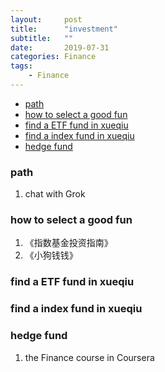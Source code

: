 ```yaml
---
layout:     post
title:      "investment"
subtitle:   ""
date:       2019-07-31
categories: Finance
tags:
    - Finance
---
```


- [path](#path)
- [how to select a good fun](#how-to-select-a-good-fun)
- [find a ETF fund in xueqiu](#find-a-etf-fund-in-xueqiu)
- [find a index fund in xueqiu](#find-a-index-fund-in-xueqiu)
- [hedge fund](#hedge-fund)

### path

1. chat with Grok

### how to select a good fun

1. 《指数基金投资指南》
2. 《小狗钱钱》

### find a ETF fund in xueqiu

### find a index fund in xueqiu

### hedge fund

1. the Finance course in Coursera
